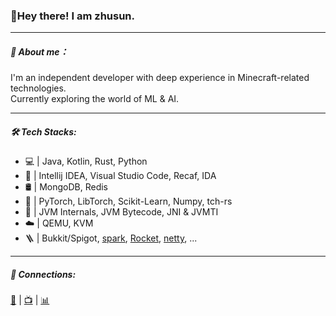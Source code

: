 ### **👋Hey there! I am zhusun.**

------

##### **👤 About me：**

I'm an independent developer with deep experience in Minecraft-related technologies.  
Currently exploring the world of ML & AI.

------

##### **🛠️ Tech Stacks:**

- 💻  | Java, Kotlin, Rust, Python
- 🔧  | Intellij IDEA, Visual Studio Code, Recaf, IDA
- 🛢  | MongoDB, Redis
- 🤖  | PyTorch, LibTorch, Scikit-Learn, Numpy, tch-rs
- 🥷  | JVM Internals, JVM Bytecode, JNI & JVMTI
- ☁️  | QEMU, KVM
- 🪜  | Bukkit/Spigot, [spark](https://github.com/perwendel/spark), [Rocket](https://github.com/rwf2/Rocket), [netty](https://github.com/netty/netty), ...

---

##### 📮 Connections:

[📧](mailto:zhusun@coronagames.net) | [📺](https://space.bilibili.com/264360809) | [📊](https://www.kaggle.com/zhusun890)

